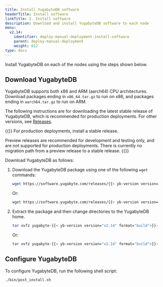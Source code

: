 ```yaml
---
title: Install YugabyteDB software
headerTitle: Install software
linkTitle: 2. Install software
description: Download and install YugabyteDB software to each node
menu:
  v2.14:
    identifier: deploy-manual-deployment-install-software
    parent: deploy-manual-deployment
    weight: 612
type: docs
---
```


Install YugabyteDB on each of the nodes using the steps shown below.

## Download YugabyteDB

YugabyteDB supports both x86 and ARM (aarch64) CPU architectures. Download packages ending in `x86_64.tar.gz` to run on x86, and packages ending in `aarch64.tar.gz` to run on ARM.

The following instructions are for downloading the latest stable release of YugabyteDB, which is recommended for production deployments. For other versions, see [Releases](/preview/releases/).

{{<note title="Which release should I use?">}}
For production deployments, install a stable release.

Preview releases are recommended for development and testing only, and are not supported for production deployments. There is currently no migration path from a preview release to a stable release.
{{</note>}}

Download YugabyteDB as follows:

1. Download the YugabyteDB package using one of the following `wget` commands:

    ```sh
    wget https://software.yugabyte.com/releases/{{< yb-version version="v2.14">}}/yugabyte-{{< yb-version version="v2.14" format="build">}}-linux-x86_64.tar.gz
    ```

    Or:

    ```sh
    wget https://software.yugabyte.com/releases/{{< yb-version version="v2.14">}}/yugabyte-{{< yb-version version="v2.14" format="build">}}-el8-aarch64.tar.gz
    ```

1. Extract the package and then change directories to the YugabyteDB home.

    ```sh
    tar xvfz yugabyte-{{< yb-version version="v2.14" format="build">}}-linux-x86_64.tar.gz && cd yugabyte-{{< yb-version version="v2.14">}}/
    ```

    Or:

    ```sh
    tar xvfz yugabyte-{{< yb-version version="v2.14" format="build">}}-el8-aarch64.tar.gz && cd yugabyte-{{< yb-version version="v2.14">}}/
    ```

## Configure YugabyteDB

To configure YugabyteDB, run the following shell script:

```sh
./bin/post_install.sh
```
